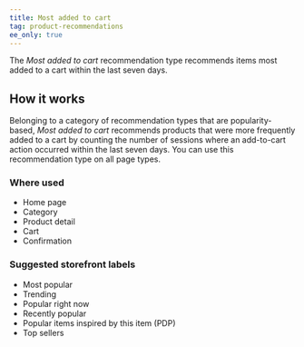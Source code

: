 ```yaml
---
title: Most added to cart
tag: product-recommendations
ee_only: true
---
```


The _Most added to cart_ recommendation type recommends items most added to a cart within the last seven days.

## How it works

Belonging to a category of recommendation types that are popularity-based, _Most added to cart_ recommends products that were more frequently added to a cart by counting the number of sessions where an add-to-cart action occurred within the last seven days. You can use this recommendation type on all page types.

### Where used

- Home page
- Category
- Product detail
- Cart
- Confirmation

### Suggested storefront labels

- Most popular
- Trending
- Popular right now
- Recently popular
- Popular items inspired by this item (PDP)
- Top sellers
